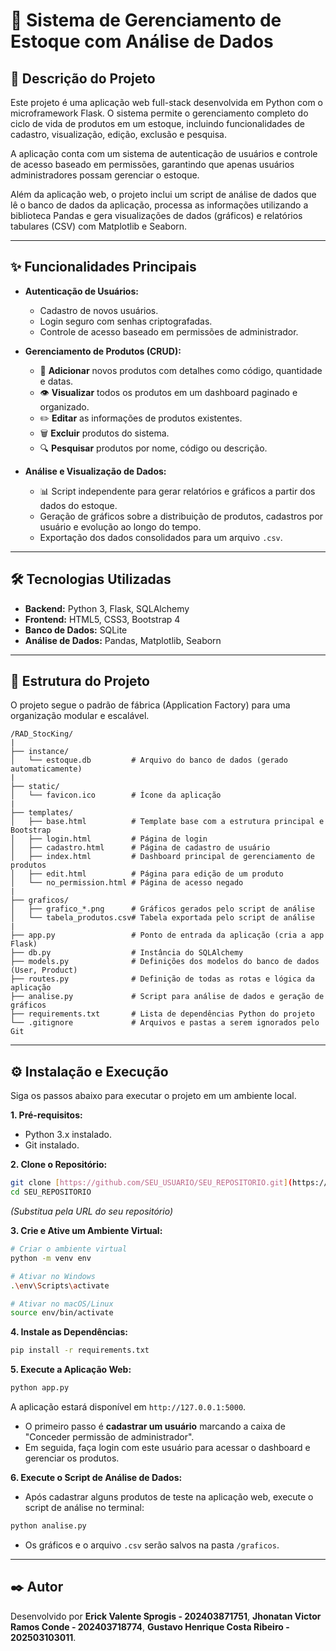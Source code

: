 # 🚀 Sistema de Gerenciamento de Estoque com Análise de Dados

## 📖 Descrição do Projeto

Este projeto é uma aplicação web full-stack desenvolvida em Python com o microframework Flask. O sistema permite o gerenciamento completo do ciclo de vida de produtos em um estoque, incluindo funcionalidades de cadastro, visualização, edição, exclusão e pesquisa.

A aplicação conta com um sistema de autenticação de usuários e controle de acesso baseado em permissões, garantindo que apenas usuários administradores possam gerenciar o estoque.

Além da aplicação web, o projeto inclui um script de análise de dados que lê o banco de dados da aplicação, processa as informações utilizando a biblioteca Pandas e gera visualizações de dados (gráficos) e relatórios tabulares (CSV) com Matplotlib e Seaborn.

---

## ✨ Funcionalidades Principais

- **Autenticação de Usuários:**

  - Cadastro de novos usuários.
  - Login seguro com senhas criptografadas.
  - Controle de acesso baseado em permissões de administrador.

- **Gerenciamento de Produtos (CRUD):**

  - 📝 **Adicionar** novos produtos com detalhes como código, quantidade e datas.
  - 👁️ **Visualizar** todos os produtos em um dashboard paginado e organizado.
  - ✏️ **Editar** as informações de produtos existentes.
  - 🗑️ **Excluir** produtos do sistema.
  - 🔍 **Pesquisar** produtos por nome, código ou descrição.

- **Análise e Visualização de Dados:**
  - 📊 Script independente para gerar relatórios e gráficos a partir dos dados do estoque.
  - Geração de gráficos sobre a distribuição de produtos, cadastros por usuário e evolução ao longo do tempo.
  - Exportação dos dados consolidados para um arquivo `.csv`.

---

## 🛠️ Tecnologias Utilizadas

- **Backend:** Python 3, Flask, SQLAlchemy
- **Frontend:** HTML5, CSS3, Bootstrap 4
- **Banco de Dados:** SQLite
- **Análise de Dados:** Pandas, Matplotlib, Seaborn

---

## 📂 Estrutura do Projeto

O projeto segue o padrão de fábrica (Application Factory) para uma organização modular e escalável.

```
/RAD_StocKing/
|
├── instance/
│   └── estoque.db         # Arquivo do banco de dados (gerado automaticamente)
|
├── static/
│   └── favicon.ico        # Ícone da aplicação
|
├── templates/
│   ├── base.html          # Template base com a estrutura principal e Bootstrap
│   ├── login.html         # Página de login
│   ├── cadastro.html      # Página de cadastro de usuário
│   ├── index.html         # Dashboard principal de gerenciamento de produtos
│   ├── edit.html          # Página para edição de um produto
│   └── no_permission.html # Página de acesso negado
|
├── graficos/
│   ├── grafico_*.png      # Gráficos gerados pelo script de análise
│   └── tabela_produtos.csv# Tabela exportada pelo script de análise
|
├── app.py                 # Ponto de entrada da aplicação (cria a app Flask)
├── db.py                  # Instância do SQLAlchemy
├── models.py              # Definições dos modelos do banco de dados (User, Product)
├── routes.py              # Definição de todas as rotas e lógica da aplicação
├── analise.py             # Script para análise de dados e geração de gráficos
├── requirements.txt       # Lista de dependências Python do projeto
└── .gitignore             # Arquivos e pastas a serem ignorados pelo Git
```

---

## ⚙️ Instalação e Execução

Siga os passos abaixo para executar o projeto em um ambiente local.

**1. Pré-requisitos:**

- Python 3.x instalado.
- Git instalado.

**2. Clone o Repositório:**

```bash
git clone [https://github.com/SEU_USUARIO/SEU_REPOSITORIO.git](https://github.com/SEU_USUARIO/SEU_REPOSITORIO.git)
cd SEU_REPOSITORIO
```

_(Substitua pela URL do seu repositório)_

**3. Crie e Ative um Ambiente Virtual:**

```bash
# Criar o ambiente virtual
python -m venv env

# Ativar no Windows
.\env\Scripts\activate

# Ativar no macOS/Linux
source env/bin/activate
```

**4. Instale as Dependências:**

```bash
pip install -r requirements.txt
```

**5. Execute a Aplicação Web:**

```bash
python app.py
```

A aplicação estará disponível em `http://127.0.0.1:5000`.

- O primeiro passo é **cadastrar um usuário** marcando a caixa de "Conceder permissão de administrador".
- Em seguida, faça login com este usuário para acessar o dashboard e gerenciar os produtos.

**6. Execute o Script de Análise de Dados:**

- Após cadastrar alguns produtos de teste na aplicação web, execute o script de análise no terminal:

```bash
python analise.py
```

- Os gráficos e o arquivo `.csv` serão salvos na pasta `/graficos`.

---

## ✒️ Autor

Desenvolvido por **Erick Valente Sprogis - 202403871751**, **Jhonatan Victor Ramos Conde - 202403718774**, **Gustavo Henrique Costa Ribeiro - 202503103011**.

